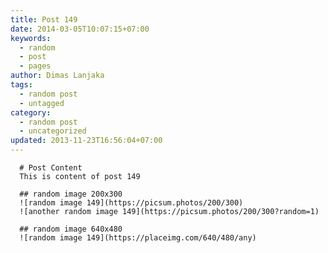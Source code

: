 ```yaml
---
title: Post 149
date: 2014-03-05T10:07:15+07:00
keywords:
  - random
  - post
  - pages
author: Dimas Lanjaka
tags:
  - random post
  - untagged
category:
  - random post
  - uncategorized
updated: 2013-11-23T16:56:04+07:00
---
```


      # Post Content
      This is content of post 149

      ## random image 200x300
      ![random image 149](https://picsum.photos/200/300)
      ![another random image 149](https://picsum.photos/200/300?random=1)

      ## random image 640x480
      ![random image 149](https://placeimg.com/640/480/any)
      
